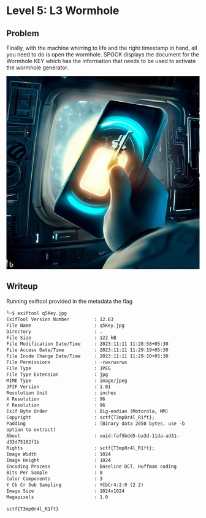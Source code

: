 # Level 5: L3 Wormhole

## Problem

Finally, with the machine whirring to life and the right timestamp in hand, all you need to do is open the wormhole. SPOCK displays the document for the Wormhole KEY which has the information that needs to be used to activate the wormhole generator.

![Alt text](q5Key.jpg)

## Writeup

Running exiftool provided in the metadata the flag

```
└─$ exiftool q5Key.jpg
ExifTool Version Number         : 12.63
File Name                       : q5Key.jpg
Directory                       : .
File Size                       : 122 kB
File Modification Date/Time     : 2023:11:11 11:28:58+05:30
File Access Date/Time           : 2023:11:11 11:29:19+05:30
File Inode Change Date/Time     : 2023:11:11 11:29:10+05:30
File Permissions                : -rwxrwxrwx
File Type                       : JPEG
File Type Extension             : jpg
MIME Type                       : image/jpeg
JFIF Version                    : 1.01
Resolution Unit                 : inches
X Resolution                    : 96
Y Resolution                    : 96
Exif Byte Order                 : Big-endian (Motorola, MM)
Copyright                       : sctf{T3mp0r4l_R1ft};
Padding                         : (Binary data 2050 bytes, use -b option to extract)
About                           : uuid:faf5bdd5-ba3d-11da-ad31-d33d75182f1b
Rights                          : sctf{T3mp0r4l_R1ft};
Image Width                     : 1024
Image Height                    : 1024
Encoding Process                : Baseline DCT, Huffman coding
Bits Per Sample                 : 8
Color Components                : 3
Y Cb Cr Sub Sampling            : YCbCr4:2:0 (2 2)
Image Size                      : 1024x1024
Megapixels                      : 1.0
```

`sctf{T3mp0r4l_R1ft}`